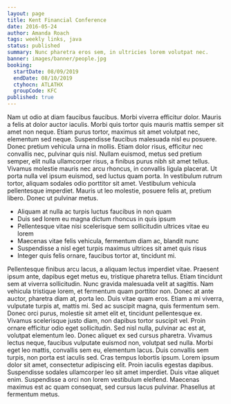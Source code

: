```yaml
---
layout: page
title: Kent Financial Conference
date: 2016-05-24
author: Amanda Roach
tags: weekly links, java
status: published
summary: Nunc pharetra eros sem, in ultricies lorem volutpat nec.
banner: images/banner/people.jpg
booking:
  startDate: 08/09/2019
  endDate: 08/10/2019
  ctyhocn: ATLATHX
  groupCode: KFC
published: true
---
```

Nam ut odio at diam faucibus faucibus. Morbi viverra efficitur dolor. Mauris a felis at dolor auctor iaculis. Morbi quis tortor quis mauris mattis semper sit amet non neque. Etiam purus tortor, maximus sit amet volutpat nec, elementum sed neque. Suspendisse faucibus malesuada nisl eu posuere. Donec pretium vehicula urna in mollis.
Etiam dolor risus, efficitur nec convallis nec, pulvinar quis nisl. Nullam euismod, metus sed pretium semper, elit nulla ullamcorper risus, a finibus purus nibh sit amet tellus. Vivamus molestie mauris nec arcu rhoncus, in convallis ligula placerat. Ut porta nulla vel ipsum euismod, sed luctus quam porta. In vestibulum rutrum tortor, aliquam sodales odio porttitor sit amet. Vestibulum vehicula pellentesque imperdiet. Mauris ut leo molestie, posuere felis at, pretium libero. Donec ut pulvinar metus.

* Aliquam at nulla ac turpis luctus faucibus in non quam
* Duis sed lorem eu magna dictum rhoncus in quis ipsum
* Pellentesque vitae nisi scelerisque sem sollicitudin ultrices vitae eu lorem
* Maecenas vitae felis vehicula, fermentum diam ac, blandit nunc
* Suspendisse a nisl eget turpis maximus ultrices sit amet quis risus
* Integer quis felis ornare, faucibus tortor at, tincidunt mi.

Pellentesque finibus arcu lacus, a aliquam lectus imperdiet vitae. Praesent ipsum ante, dapibus eget metus eu, tristique pharetra tellus. Etiam tincidunt sem at viverra sollicitudin. Nunc gravida malesuada velit at sagittis. Nam vehicula tristique lorem, et fermentum quam porttitor non. Donec at ante auctor, pharetra diam at, porta leo. Duis vitae quam eros. Etiam a mi viverra, vulputate turpis at, mattis mi. Sed ac suscipit magna, quis fermentum sem. Donec orci purus, molestie sit amet elit et, tincidunt pellentesque ex. Vivamus scelerisque justo diam, non dapibus tortor suscipit vel. Proin ornare efficitur odio eget sollicitudin. Sed nisl nulla, pulvinar ac est at, volutpat elementum leo. Donec aliquet ex sed cursus pharetra.
Vivamus lectus neque, faucibus vulputate euismod non, volutpat sed nulla. Morbi eget leo mattis, convallis sem eu, elementum lacus. Duis convallis sem turpis, non porta est iaculis sed. Cras tempus lobortis ipsum. Lorem ipsum dolor sit amet, consectetur adipiscing elit. Proin iaculis egestas dapibus. Suspendisse sodales ullamcorper leo sit amet imperdiet. Duis vitae aliquet enim. Suspendisse a orci non lorem vestibulum eleifend. Maecenas maximus est ac quam consequat, sed cursus lacus pulvinar. Phasellus at fermentum metus.

